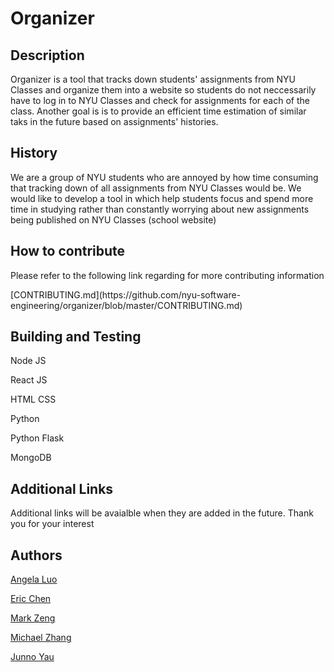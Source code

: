 <h1>Organizer</h1>


<h2>Description</h2>
  <p>Organizer is a tool that tracks down students' assignments from NYU Classes and organize them into a website so students do not neccessarily have to log in to NYU Classes and check for assignments for each of the class. Another goal is is to provide an efficient time estimation of similar taks in the future based on assignments' histories.</p>
  
  
 <h2>History</h2>
 <p>We are a group of NYU students who are annoyed by how time consuming that tracking down of all assignments from NYU Classes would be. We would like to develop a tool in which help students focus and spend more time in studying rather than constantly worrying about new assignments being published on NYU Classes (school website)</p> 
 
 
  <h2>How to contribute</h2>
  <p>Please refer to the following link regarding for more contributing information </p> 
[CONTRIBUTING.md](https://github.com/nyu-software-engineering/organizer/blob/master/CONTRIBUTING.md)
  
  
 <h2>Building and Testing</h2>
  
   Node JS
   
   React JS
   
   HTML CSS
   
   Python
   
   Python Flask
   
   MongoDB
   
   
  <h2>Additional Links</h2>
  <p>Additional links will be avaialble when they are added in the future. Thank you for your interest </p> 
  
  <h2>Authors</h2>

[Angela Luo](https://github.com/aqlangela)

[Eric Chen](https://github.com/Zerichen)

[Mark Zeng](https://github.com/Mark-Zeng)

[Michael Zhang](https://github.com/MichaelZhangty)

[Junno Yau](https://github.com/jq488)

